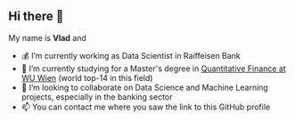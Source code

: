 ## Hi there 👋

My name is **Vlad** and
- 💰 I’m currently working as Data Scientist in Raiffeisen Bank
- 🌱 I’m currently studying for a Master's degree in [Quantitative Finance at WU Wien](https://www.wu.ac.at/en/programs/masters-programs/quantitative-finance/overview) (world top-14 in this field)
- 👯 I’m looking to collaborate on Data Science and Machine Learning projects, especially in the banking sector
- 📫 You can contact me where you saw the link to this GitHub profile
<!--
**VladRub1/VladRub1** is a ✨ _special_ ✨ repository because its `README.md` (this file) appears on your GitHub profile.

Here are some ideas to get you started:

- 🔭 I’m currently working on ...
- 🌱 I’m currently learning ...
- 👯 I’m looking to collaborate on ...
- 🤔 I’m looking for help with ...
- 💬 Ask me about ...
- 📫 How to reach me: ...
- 😄 Pronouns: ...
- ⚡ Fun fact: ...
-->

